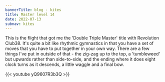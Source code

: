 ```yaml
---
bannerTitle: blog - kites
title: Master level 14
date: 2022-07-13
subnav: kites
---
```


This is the flight that got me the 'Double Triple Master' title with Revolution Club38. It's quite a bit like rhythmic gymnastics in that you have a set of moves that you have to put together in your own way. There are a few things I've put in outside of that - the zig-zag up to the top, a 'tumbleweed' but upwards rather than side-to-side, and the ending where it does eight clock turns as it descends, a little waggle and a final bow.

{{< youtube yQ9607R3b3Q >}}
